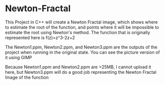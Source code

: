 # Newton-Fractal
This Project in C++ will create a Newton Fractal image, which shows where to estimate the root of the function, and points where it will be impossible to estimate the root using Newton's method. The function that is originally represented here is f(z)=z^3-2z+2

The Newton1.ppm, Newton2.ppm, and Newton3.ppm are the outputs of the project when running in the original state. You can see the picture version of it using GIMP

Because Newton1.ppm and Newton2.ppm are >25MB, I cannot upload it here, but Newton3.ppm will do a good job representing the Newton Fractal Image of the function
